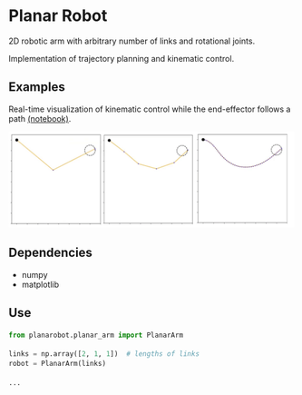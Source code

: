 # Planar Robot
2D robotic arm with arbitrary number of links and rotational joints.

Implementation of trajectory planning and kinematic control.

## Examples
Real-time visualization of kinematic control while the end-effector follows a path [(notebook)](https://github.com/tsitsimis/planar-robot/blob/master/notebooks/Trajectory%20Planning.ipynb).

![](./assets/planning_robots.gif)

## Dependencies
* numpy
* matplotlib

## Use
```python
from planarobot.planar_arm import PlanarArm  

links = np.array([2, 1, 1])  # lengths of links  
robot = PlanarArm(links)  

...
```
